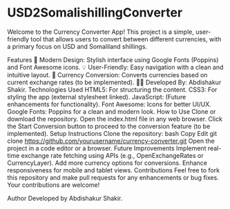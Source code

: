 # USD2SomalishillingConverter
Welcome to the Currency Converter App! This project is a simple, user-friendly tool that allows users to convert between different currencies, with a primary focus on USD and Somaliland shillings.

Features
🌟 Modern Design: Stylish interface using Google Fonts (Poppins) and Font Awesome icons.
💡 User-Friendly: Easy navigation with a clean and intuitive layout.
🔄 Currency Conversion: Converts currencies based on current exchange rates (to be implemented).
👨‍💻 Developed By: Abdishakur Shakir.
Technologies Used
HTML5: For structuring the content.
CSS3: For styling the app (external stylesheet linked).
JavaScript: (Future enhancements for functionality).
Font Awesome: Icons for better UI/UX.
Google Fonts: Poppins for a clean and modern look.
How to Use
Clone or download the repository.
Open the index.html file in any web browser.
Click the Start Conversion button to proceed to the conversion feature (to be implemented).
Setup Instructions
Clone the repository:
bash
Copy
Edit
git clone https://github.com/yourusername/currency-converter.git
Open the project in a code editor or a browser.
Future Improvements
Implement real-time exchange rate fetching using APIs (e.g., OpenExchangeRates or CurrencyLayer).
Add more currency options for conversions.
Enhance responsiveness for mobile and tablet views.
Contributions
Feel free to fork this repository and make pull requests for any enhancements or bug fixes. Your contributions are welcome!

Author
Developed by Abdishakur Shakir.
